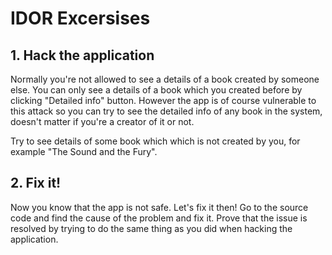 # IDOR Excersises


## 1. Hack the application

Normally you're not allowed to see a details of a book created by someone else. You can only see a details of a book which you created before by clicking "Detailed info" button. However the app is of course vulnerable to this attack so you can try to see the detailed info of any book in the system, doesn't matter if you're a creator of it or not.

Try to see details of some book which which is not created by you, for example "The Sound and the Fury".

## 2. Fix it!

Now you know that the app is not safe. Let's fix it then! Go to the source code and find the cause of the problem and fix it. Prove that the issue is resolved by trying to do the same thing as you did when hacking the application.
